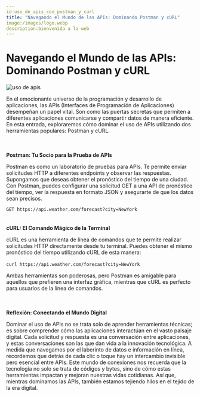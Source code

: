 ```yaml
---
id:uso_de_apis_con_postman_y_curl
title: "Navegando el Mundo de las APIs: Dominando Postman y cURL"
image:/images/logo.webp
description:bienvenida a la web
---
```



# Navegando el Mundo de las APIs: Dominando Postman y cURL
![uso de apis](/images/yehovaldespino.com_apis.png)


En el emocionante universo de la programación y desarrollo de aplicaciones, las APIs (Interfaces de Programación de Aplicaciones) desempeñan un papel vital. Son como las puertas secretas que permiten a diferentes aplicaciones comunicarse y compartir datos de manera eficiente. En esta entrada, exploraremos cómo dominar el uso de APIs utilizando dos herramientas populares: Postman y cURL.

<br><br>
**Postman: Tu Socio para la Prueba de APIs**

Postman es como un laboratorio de pruebas para APIs. Te permite enviar solicitudes HTTP a diferentes endpoints y observar las respuestas. Supongamos que deseas obtener el pronóstico del tiempo de una ciudad. Con Postman, puedes configurar una solicitud GET a una API de pronóstico del tiempo, ver la respuesta en formato JSON y asegurarte de que los datos sean precisos.

`GET https://api.weather.com/forecast?city=NewYork`  
<br><br>
**cURL: El Comando Mágico de la Terminal**

cURL es una herramienta de línea de comandos que te permite realizar solicitudes HTTP directamente desde tu terminal. Puedes obtener el mismo pronóstico del tiempo utilizando cURL de esta manera:
<br><br>
`curl https://api.weather.com/forecast?city=NewYork`

Ambas herramientas son poderosas, pero Postman es amigable para aquellos que prefieren una interfaz gráfica, mientras que cURL es perfecto para usuarios de la línea de comandos.  
  
<br><br>
**Reflexión: Conectando el Mundo Digital**

Dominar el uso de APIs no se trata solo de aprender herramientas técnicas; es sobre comprender cómo las aplicaciones interactúan en el vasto paisaje digital. Cada solicitud y respuesta es una conversación entre aplicaciones, y estas conversaciones son las que dan vida a la innovación tecnológica. A medida que navegamos por el laberinto de datos e información en línea, recordemos que detrás de cada clic o toque hay un intercambio invisible pero esencial entre APIs. Este mundo de conexiones nos recuerda que la tecnología no solo se trata de códigos y bytes, sino de cómo estas herramientas impactan y mejoran nuestras vidas cotidianas. Así que, mientras dominamos las APIs, también estamos tejiendo hilos en el tejido de la era digital.

